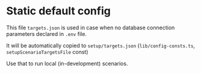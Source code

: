 # Static default config

This file `targets.json` is used in case when no database connection parameters
declared in `.env` file.

It will be automatically copied to `setup/targets.json` (`lib/config-consts.ts`, `setupScenarioTargetsFile` const)

Use that to run local (in-development) scenarios.
